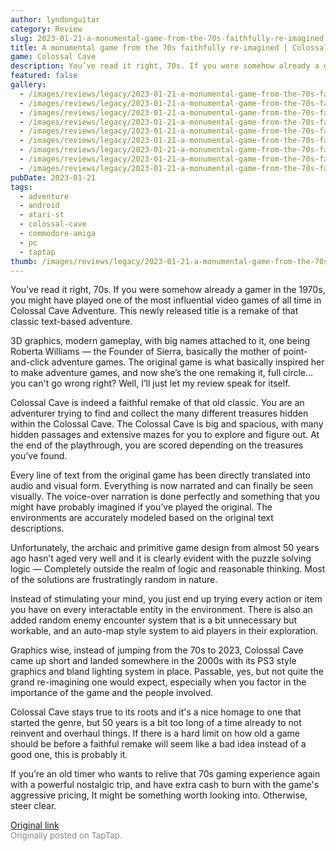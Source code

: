 ```yaml
---
author: lyndonguitar
category: Review
slug: 2023-01-21-a-monumental-game-from-the-70s-faithfully-re-imagined-colossal-cave-review
title: A monumental game from the 70s faithfully re-imagined | Colossal Cave - Review
game: Colossal Cave
description: You’ve read it right, 70s. If you were somehow already a gamer in the 1970s, you might have played one of the most influential video games of all time in Colossal Cave Adventure. This newly released title is a remake of that classic text-based adventure.
featured: false
gallery:
  - /images/reviews/legacy/2023-01-21-a-monumental-game-from-the-70s-faithfully-re-imagined--colossal-cave---review-0.avif
  - /images/reviews/legacy/2023-01-21-a-monumental-game-from-the-70s-faithfully-re-imagined--colossal-cave---review-1.avif
  - /images/reviews/legacy/2023-01-21-a-monumental-game-from-the-70s-faithfully-re-imagined--colossal-cave---review-2.avif
  - /images/reviews/legacy/2023-01-21-a-monumental-game-from-the-70s-faithfully-re-imagined--colossal-cave---review-3.avif
  - /images/reviews/legacy/2023-01-21-a-monumental-game-from-the-70s-faithfully-re-imagined--colossal-cave---review-4.avif
  - /images/reviews/legacy/2023-01-21-a-monumental-game-from-the-70s-faithfully-re-imagined--colossal-cave---review-5.avif
  - /images/reviews/legacy/2023-01-21-a-monumental-game-from-the-70s-faithfully-re-imagined--colossal-cave---review-6.avif
  - /images/reviews/legacy/2023-01-21-a-monumental-game-from-the-70s-faithfully-re-imagined--colossal-cave---review-7.avif
  - /images/reviews/legacy/2023-01-21-a-monumental-game-from-the-70s-faithfully-re-imagined--colossal-cave---review-8.avif
pubDate: 2023-01-21
tags:
  - adventure
  - android
  - atari-st
  - colossal-cave
  - commodore-amiga
  - pc
  - taptap
thumb: /images/reviews/legacy/2023-01-21-a-monumental-game-from-the-70s-faithfully-re-imagined--colossal-cave---review-0.avif
---
```


You’ve read it right, 70s. If you were somehow already a gamer in the 1970s, you might have played one of the most influential video games of all time in Colossal Cave Adventure. This newly released title is a remake of that classic text-based adventure.

3D graphics, modern gameplay, with big names attached to it, one being Roberta Williams — the Founder of Sierra, basically the mother of point-and-click adventure games. The original game is what basically inspired her to make adventure games, and now she’s the one remaking it, full circle… you can't go wrong right? Well, I’ll just let my review speak for itself.

Colossal Cave is indeed a faithful remake of that old classic. You are an adventurer trying to find and collect the many different treasures hidden within the Colossal Cave. The Colossal Cave is big and spacious, with many hidden passages and extensive mazes for you to explore and figure out. At the end of the playthrough, you are scored depending on the treasures you’ve found.

Every line of text from the original game has been directly translated into audio and visual form. Everything is now narrated and can finally be seen visually. The voice-over narration is done perfectly and something that you might have probably imagined if you’ve played the original. The environments are accurately modeled based on the original text descriptions.

Unfortunately, the archaic and primitive game design from almost 50 years ago hasn’t aged very well and it is clearly evident with the puzzle solving logic — Completely outside the realm of logic and reasonable thinking. Most of the solutions are frustratingly random in nature.

Instead of stimulating your mind, you just end up trying every action or item you have on every interactable entity in the environment. There is also an added random enemy encounter system that is a bit unnecessary but workable, and an auto-map style system to aid players in their exploration.

Graphics wise, instead of jumping from the 70s to 2023, Colossal Cave came up short and landed somewhere in the 2000s with its PS3 style graphics and bland lighting system in place. Passable, yes, but not quite the grand re-imagining one would expect, especially when you factor in the importance of the game and the people involved.

Colossal Cave stays true to its roots and it's a nice homage to one that started the genre, but 50 years is a bit too long of a time already to not reinvent and overhaul things. If there is a hard limit on how old a game should be before a faithful remake will seem like a bad idea instead of a good one, this is probably it.

If you’re an old timer who wants to relive that 70s gaming experience again with a powerful nostalgic trip, and have extra cash to burn with the game's aggressive pricing, It might be something worth looking into. Otherwise, steer clear.

[Original link](https://www.taptap.io/post/4288482)<br><span style="font-size: 0.95em; color: #888;">Originally posted on TapTap.</span>